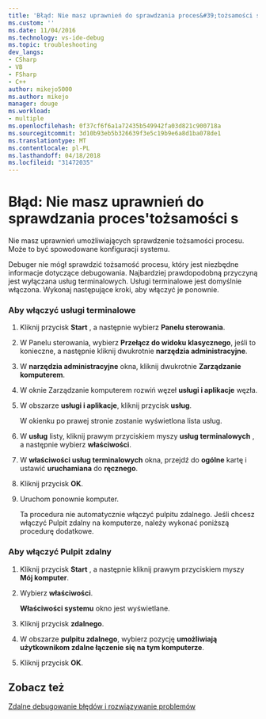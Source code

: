 ```yaml
---
title: 'Błąd: Nie masz uprawnień do sprawdzania proces&#39;tożsamości s | Dokumentacja firmy Microsoft'
ms.custom: ''
ms.date: 11/04/2016
ms.technology: vs-ide-debug
ms.topic: troubleshooting
dev_langs:
- CSharp
- VB
- FSharp
- C++
author: mikejo5000
ms.author: mikejo
manager: douge
ms.workload:
- multiple
ms.openlocfilehash: 0f37cf6f6a1a72435b549942fa03d821c900718a
ms.sourcegitcommit: 3d10b93eb5b326639f3e5c19b9e6a8d1ba078de1
ms.translationtype: MT
ms.contentlocale: pl-PL
ms.lasthandoff: 04/18/2018
ms.locfileid: "31472035"
---
```

# <a name="error-you-do-not-have-permission-to-inspect-the-process39s-identity"></a>Błąd: Nie masz uprawnień do sprawdzania proces&#39;tożsamości s
Nie masz uprawnień umożliwiających sprawdzenie tożsamości procesu. Może to być spowodowane konfiguracji systemu.  
  
 Debuger nie mógł sprawdzić tożsamość procesu, który jest niezbędne informacje dotyczące debugowania. Najbardziej prawdopodobną przyczyną jest wyłączana usług terminalowych. Usługi terminalowe jest domyślnie włączona. Wykonaj następujące kroki, aby włączyć je ponownie.  
  
### <a name="to-enable-terminal-services"></a>Aby włączyć usługi terminalowe  
  
1.  Kliknij przycisk **Start** , a następnie wybierz **Panelu sterowania**.  
  
2.  W Panelu sterowania, wybierz **Przełącz do widoku klasycznego**, jeśli to konieczne, a następnie kliknij dwukrotnie **narzędzia administracyjne**.  
  
3.  W **narzędzia administracyjne** okna, kliknij dwukrotnie **Zarządzanie komputerem**.  
  
4.  W oknie Zarządzanie komputerem rozwiń węzeł **usługi i aplikacje** węzła.  
  
5.  W obszarze **usługi i aplikacje**, kliknij przycisk **usług**.  
  
     W okienku po prawej stronie zostanie wyświetlona lista usług.  
  
6.  W **usług** listy, kliknij prawym przyciskiem myszy **usług terminalowych** , a następnie wybierz **właściwości**.  
  
7.  W **właściwości usług terminalowych** okna, przejdź do **ogólne** kartę i ustawić **uruchamiana** do **ręcznego**.  
  
8.  Kliknij przycisk **OK**.  
  
9. Uruchom ponownie komputer.  
  
     Ta procedura nie automatycznie włączyć pulpitu zdalnego. Jeśli chcesz włączyć Pulpit zdalny na komputerze, należy wykonać poniższą procedurę dodatkowe.  
  
### <a name="to-enable-remote-desktop"></a>Aby włączyć Pulpit zdalny  
  
1.  Kliknij przycisk **Start** , a następnie kliknij prawym przyciskiem myszy **Mój komputer**.  
  
2.  Wybierz **właściwości**.  
  
     **Właściwości systemu** okno jest wyświetlane.  
  
3.  Kliknij przycisk **zdalnego**.  
  
4.  W obszarze **pulpitu zdalnego**, wybierz pozycję **umożliwiają użytkownikom zdalne łączenie się na tym komputerze**.  
  
5.  Kliknij przycisk **OK**.  
  
## <a name="see-also"></a>Zobacz też  
 [Zdalne debugowanie błędów i rozwiązywanie problemów](../debugger/remote-debugging-errors-and-troubleshooting.md)